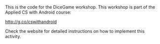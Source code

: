 This is the code for the DiceGame workshop. 
This workshop is part of the Applied CS with Android course:

http://g.co/cswithandroid

Check the website for detailed instructions on how to implement this activity.
